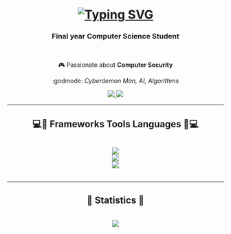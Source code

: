<h1 align = "center">
  <a href="https://git.io/typing-svg">
    <img src="https://readme-typing-svg.demolab.com?font=PT+Sans&weight=700&size=25&pause=1000&color=0E62F7&background=07FD7300&center=true&random=false&width=550&height=90&lines=WOULD+YOU+KINDLY+STAY%3F" alt="Typing SVG" />
  </a>
</h1>

<h3 align= "center"> Final year Computer Science Student</h3>

<br/>

<div align = "center">

🎮 Passionate about **Computer Security**

:godmode: *Cyberdemon Man, AI, Algorithms*

</div>

<div align="center">
  <a href="https://www.linkedin.com/in/niranjan-ajgaonkar-b2b895225/" target="_blank">
    <img src ="https://img.shields.io/badge/LinkedIn-0077B5?style=for-the-badge&logo=linkedin&logoColor=white" target="_blank"/>
  </a>
  <a href="https://leetcode.com/NERONJAN/" target="_blank">
    <img src ="https://img.shields.io/badge/-LeetCode-FFA116?style=for-the-badge&logo=LeetCode&logoColor=black" target="_blank"/>
  </a>
</div>

<hr/>

<h2 align="center">💻🔧 Frameworks Tools Languages 🔧💻</h2>
<br/>
<div align="center">
  <a href="https://skillicons.dev">
    <img src="https://skillicons.dev/icons?i=c,cpp,cs,unity"/><br>
    <img src="https://skillicons.dev/icons?i=py,js,html,css,java,tensorflow,opencv"/><br>
    <img src="https://skillicons.dev/icons?i=git,aws,azure,bash,cmake,mongodb,mysql,kali,vim"/>
  </a>
</div>

<br/>
<hr/>

<div align="center">
<h2>🌳 Statistics 🌳</h2>
<br>
<div align="center">
  <img src="https://streak-stats.demolab.com/?user=NR-NJN&theme=dark&count_private=true"/>
</div>
